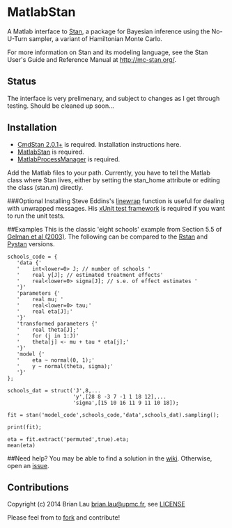 # MatlabStan
A Matlab interface to [Stan](http://mc-stan.org/), a package for Bayesian inference using the No-U-Turn sampler, a variant of Hamiltonian Monte Carlo.

For more information on Stan and its modeling language, see the Stan User's Guide and Reference Manual at http://mc-stan.org/.

## Status
The interface is very prelimenary, and subject to changes as I get through testing. Should be cleaned up soon...

## Installation
* [CmdStan 2.0.1+](http://mc-stan.org/cmdstan.html) is required. Installation instructions here.
* [MatlabStan](https://github.com/brian-lau/MatlabStan/archive/master.zip) is required.
* [MatlabProcessManager](https://github.com/brian-lau/MatlabProcessManager/archive/master.zip) is required.

Add the Matlab files to your path. Currently, you have to tell the Matlab class where Stan lives, either by setting the stan_home attribute or editing the class (stan.m) directly.

###Optional
Installing Steve Eddins's [linewrap](http://www.mathworks.com/matlabcentral/fileexchange/9909-line-wrap-a-string) function is useful for dealing with unwrapped messages. His [xUnit test framework](http://www.mathworks.com/matlabcentral/fileexchange/22846-matlab-xunit-test-framework) is required if you want to run the unit tests.

##Examples
This is the classic 'eight schools' example from Section 5.5 of [Gelman et al (2003)](http://stat.columbia.edu/~gelman/book/). The following can be compared to the [Rstan](https://github.com/stan-dev/rstan/wiki/RStan-Getting-Started) and [Pystan](https://github.com/stan-dev/pystan/blob/develop/README.rst) versions.
```
schools_code = {
   'data {'
   '    int<lower=0> J; // number of schools '
   '    real y[J]; // estimated treatment effects'
   '    real<lower=0> sigma[J]; // s.e. of effect estimates '
   '}'
   'parameters {'
   '    real mu; '
   '    real<lower=0> tau;'
   '    real eta[J];'
   '}'
   'transformed parameters {'
   '    real theta[J];'
   '    for (j in 1:J)'
   '    theta[j] <- mu + tau * eta[j];'
   '}'
   'model {'
   '    eta ~ normal(0, 1);'
   '    y ~ normal(theta, sigma);'
   '}'
};
  
schools_dat = struct('J',8,...
                     'y',[28 8 -3 7 -1 1 18 12],...
                     'sigma',[15 10 16 11 9 11 10 18]);

fit = stan('model_code',schools_code,'data',schools_dat).sampling();

print(fit);

eta = fit.extract('permuted',true).eta;
mean(eta)

```
##Need help?
You may be able to find a solution in the [wiki](https://github.com/brian-lau/MatlabStan/wiki/). Otherwise, open an [issue](https://github.com/brian-lau/MatlabProcessManager/issues).

Contributions
--------------------------------
Copyright (c) 2014 Brian Lau [brian.lau@upmc.fr](mailto:brian.lau@upmc.fr), see [LICENSE](https://github.com/brian-lau/MatlabStan/blob/master/LICENSE.txt)

Please feel from to [fork](https://github.com/brian-lau/MatlabStan/fork) and contribute!
